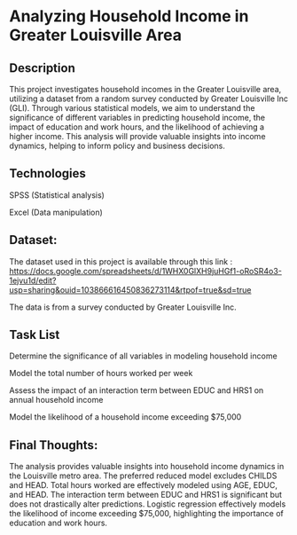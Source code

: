 # Analyzing Household Income in Greater Louisville Area

## Description
This project investigates household incomes in the Greater Louisville area, utilizing a dataset from a random survey conducted by Greater Louisville Inc (GLI). Through various statistical models, we aim to understand the significance of different variables in predicting household income, the impact of education and work hours, and the likelihood of achieving a higher income. This analysis will provide valuable insights into income dynamics, helping to inform policy and business decisions.

## Technologies
SPSS (Statistical analysis)

Excel (Data manipulation)

## Dataset:
The dataset used in this project is available through this link : https://docs.google.com/spreadsheets/d/1WHX0GlXH9juHGf1-oRoSR4o3-1ejvu1d/edit?usp=sharing&ouid=103866616450836273114&rtpof=true&sd=true

The data is from a survey conducted by Greater Louisville Inc.

## Task List
Determine the significance of all variables in modeling household income

Model the total number of hours worked per week

Assess the impact of an interaction term between EDUC and HRS1 on annual household income

Model the likelihood of a household income exceeding $75,000

## Final Thoughts:
The analysis provides valuable insights into household income dynamics in the Louisville metro area. The preferred reduced model excludes CHILDS and HEAD. Total hours worked are effectively modeled using AGE, EDUC, and HEAD. The interaction term between EDUC and HRS1 is significant but does not drastically alter predictions. Logistic regression effectively models the likelihood of income exceeding $75,000, highlighting the importance of education and work hours.

